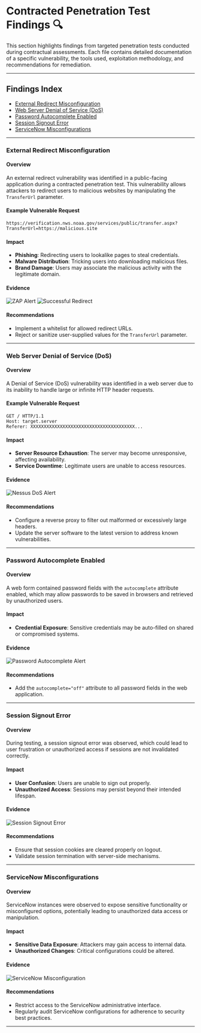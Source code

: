 # Contracted Penetration Test Findings 🔍

This section highlights findings from targeted penetration tests conducted during contractual assessments. Each file contains detailed documentation of a specific vulnerability, the tools used, exploitation methodology, and recommendations for remediation.

---

## Findings Index
- [External Redirect Misconfiguration](#external-redirect-misconfiguration)
- [Web Server Denial of Service (DoS)](#web-server-denial-of-service-dos)
- [Password Autocomplete Enabled](#password-autocomplete-enabled)
- [Session Signout Error](#session-signout-error)
- [ServiceNow Misconfigurations](#servicenow-misconfigurations)

---

### External Redirect Misconfiguration

#### Overview
An external redirect vulnerability was identified in a public-facing application during a contracted penetration test. This vulnerability allows attackers to redirect users to malicious websites by manipulating the `TransferUrl` parameter.

#### Example Vulnerable Request
```
https://verification.nws.noaa.gov/services/public/transfer.aspx?TransferUrl=https://malicious.site
```

#### Impact
- **Phishing**: Redirecting users to lookalike pages to steal credentials.
- **Malware Distribution**: Tricking users into downloading malicious files.
- **Brand Damage**: Users may associate the malicious activity with the legitimate domain.

#### Evidence
![ZAP Alert](../images/external_redirect_ZAP.JPG)
![Successful Redirect](../images/successful_redirect_CNN.JPG)

#### Recommendations
- Implement a whitelist for allowed redirect URLs.
- Reject or sanitize user-supplied values for the `TransferUrl` parameter.

---

### Web Server Denial of Service (DoS)

#### Overview
A Denial of Service (DoS) vulnerability was identified in a web server due to its inability to handle large or infinite HTTP header requests.

#### Example Vulnerable Request
```
GET / HTTP/1.1
Host: target.server
Referer: XXXXXXXXXXXXXXXXXXXXXXXXXXXXXXXXXXXXXXX...
```

#### Impact
- **Server Resource Exhaustion**: The server may become unresponsive, affecting availability.
- **Service Downtime**: Legitimate users are unable to access resources.

#### Evidence
![Nessus DoS Alert](../images/Dos_vuln_SpectrumXXI.PNG)

#### Recommendations
- Configure a reverse proxy to filter out malformed or excessively large headers.
- Update the server software to the latest version to address known vulnerabilities.

---

### Password Autocomplete Enabled

#### Overview
A web form contained password fields with the `autocomplete` attribute enabled, which may allow passwords to be saved in browsers and retrieved by unauthorized users.

#### Impact
- **Credential Exposure**: Sensitive credentials may be auto-filled on shared or compromised systems.

#### Evidence
![Password Autocomplete Alert](../images/password_autocomplete_global_protect.PNG)

#### Recommendations
- Add the `autocomplete="off"` attribute to all password fields in the web application.

---

### Session Signout Error

#### Overview
During testing, a session signout error was observed, which could lead to user frustration or unauthorized access if sessions are not invalidated correctly.

#### Impact
- **User Confusion**: Users are unable to sign out properly.
- **Unauthorized Access**: Sessions may persist beyond their intended lifespan.

#### Evidence
![Session Signout Error](../images/sign_out_issue.JPG)

#### Recommendations
- Ensure that session cookies are cleared properly on logout.
- Validate session termination with server-side mechanisms.

---

### ServiceNow Misconfigurations

#### Overview
ServiceNow instances were observed to expose sensitive functionality or misconfigured options, potentially leading to unauthorized data access or manipulation.

#### Impact
- **Sensitive Data Exposure**: Attackers may gain access to internal data.
- **Unauthorized Changes**: Critical configurations could be altered.

#### Evidence
![ServiceNow Misconfiguration](../images/servicenow_Wapp.JPG)

#### Recommendations
- Restrict access to the ServiceNow administrative interface.
- Regularly audit ServiceNow configurations for adherence to security best practices.

---
